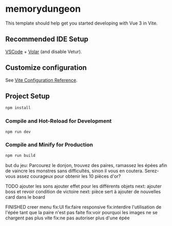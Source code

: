# memorydungeon

This template should help get you started developing with Vue 3 in Vite.

## Recommended IDE Setup

[VSCode](https://code.visualstudio.com/) + [Volar](https://marketplace.visualstudio.com/items?itemName=Vue.volar) (and disable Vetur).

## Customize configuration

See [Vite Configuration Reference](https://vite.dev/config/).

## Project Setup

```sh
npm install
```

### Compile and Hot-Reload for Development

```sh
npm run dev
```

### Compile and Minify for Production

```sh
npm run build
```


but du jeu:
Parcourez le donjon, trouvez des paires, ramassez les épées afin de vaincre les monstres sans difficultés, sinon il vous en coutera. Serez-vous assez courageux pour obtenir les 10 pièces d'or?

TODO
ajouter les sons
ajouter effet pour les différents objets
next: ajouter boss et revoir condition de victoire
next: pièce sert à ajouter de nouvelles card dans le board

FINISHED
creer menu
fix:UI
fix:faire responsive
fix:interdire l'utilisation de l'épée tant que la paire n'est pas faite
fix:voir pourquoi les images ne se chargent pas plus vite
fix:ne pas autoriser plus d'une épée